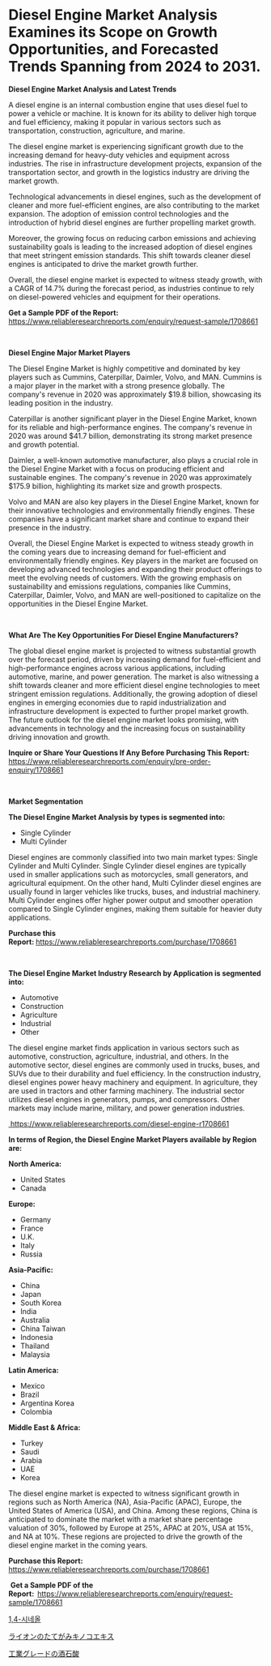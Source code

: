 <p><h1>Diesel Engine Market Analysis Examines its Scope on Growth Opportunities, and Forecasted Trends Spanning from 2024 to 2031.</h1></p><p><strong>Diesel Engine Market Analysis and Latest Trends</strong></p>
<p><p>A diesel engine is an internal combustion engine that uses diesel fuel to power a vehicle or machine. It is known for its ability to deliver high torque and fuel efficiency, making it popular in various sectors such as transportation, construction, agriculture, and marine.</p><p>The diesel engine market is experiencing significant growth due to the increasing demand for heavy-duty vehicles and equipment across industries. The rise in infrastructure development projects, expansion of the transportation sector, and growth in the logistics industry are driving the market growth.</p><p>Technological advancements in diesel engines, such as the development of cleaner and more fuel-efficient engines, are also contributing to the market expansion. The adoption of emission control technologies and the introduction of hybrid diesel engines are further propelling market growth.</p><p>Moreover, the growing focus on reducing carbon emissions and achieving sustainability goals is leading to the increased adoption of diesel engines that meet stringent emission standards. This shift towards cleaner diesel engines is anticipated to drive the market growth further.</p><p>Overall, the diesel engine market is expected to witness steady growth, with a CAGR of 14.7% during the forecast period, as industries continue to rely on diesel-powered vehicles and equipment for their operations.</p></p>
<p><strong>Get a Sample PDF of the Report:&nbsp;</strong> <a href="https://www.reliableresearchreports.com/enquiry/request-sample/1708661">https://www.reliableresearchreports.com/enquiry/request-sample/1708661</a></p>
<p>&nbsp;</p>
<p><strong>Diesel Engine Major Market Players</strong></p>
<p><p>The Diesel Engine Market is highly competitive and dominated by key players such as Cummins, Caterpillar, Daimler, Volvo, and MAN. Cummins is a major player in the market with a strong presence globally. The company's revenue in 2020 was approximately $19.8 billion, showcasing its leading position in the industry.</p><p>Caterpillar is another significant player in the Diesel Engine Market, known for its reliable and high-performance engines. The company's revenue in 2020 was around $41.7 billion, demonstrating its strong market presence and growth potential.</p><p>Daimler, a well-known automotive manufacturer, also plays a crucial role in the Diesel Engine Market with a focus on producing efficient and sustainable engines. The company's revenue in 2020 was approximately $175.9 billion, highlighting its market size and growth prospects.</p><p>Volvo and MAN are also key players in the Diesel Engine Market, known for their innovative technologies and environmentally friendly engines. These companies have a significant market share and continue to expand their presence in the industry.</p><p>Overall, the Diesel Engine Market is expected to witness steady growth in the coming years due to increasing demand for fuel-efficient and environmentally friendly engines. Key players in the market are focused on developing advanced technologies and expanding their product offerings to meet the evolving needs of customers. With the growing emphasis on sustainability and emissions regulations, companies like Cummins, Caterpillar, Daimler, Volvo, and MAN are well-positioned to capitalize on the opportunities in the Diesel Engine Market.</p></p>
<p>&nbsp;</p>
<p><strong>What Are The Key Opportunities For Diesel Engine Manufacturers?</strong></p>
<p><p>The global diesel engine market is projected to witness substantial growth over the forecast period, driven by increasing demand for fuel-efficient and high-performance engines across various applications, including automotive, marine, and power generation. The market is also witnessing a shift towards cleaner and more efficient diesel engine technologies to meet stringent emission regulations. Additionally, the growing adoption of diesel engines in emerging economies due to rapid industrialization and infrastructure development is expected to further propel market growth. The future outlook for the diesel engine market looks promising, with advancements in technology and the increasing focus on sustainability driving innovation and growth.</p></p>
<p><strong>Inquire or Share Your Questions If Any Before Purchasing This Report:</strong> <a href="https://www.reliableresearchreports.com/enquiry/pre-order-enquiry/1708661">https://www.reliableresearchreports.com/enquiry/pre-order-enquiry/1708661</a></p>
<p>&nbsp;</p>
<p><strong>Market Segmentation</strong></p>
<p><strong>The Diesel Engine Market Analysis by types is segmented into:</strong></p>
<p><ul><li>Single Cylinder</li><li>Multi Cylinder</li></ul></p>
<p><p>Diesel engines are commonly classified into two main market types: Single Cylinder and Multi Cylinder. Single Cylinder diesel engines are typically used in smaller applications such as motorcycles, small generators, and agricultural equipment. On the other hand, Multi Cylinder diesel engines are usually found in larger vehicles like trucks, buses, and industrial machinery. Multi Cylinder engines offer higher power output and smoother operation compared to Single Cylinder engines, making them suitable for heavier duty applications.</p></p>
<p><strong>Purchase this Report:&nbsp;</strong><a href="https://www.reliableresearchreports.com/purchase/1708661">https://www.reliableresearchreports.com/purchase/1708661</a></p>
<p>&nbsp;</p>
<p><strong>The Diesel Engine Market Industry Research by Application is segmented into:</strong></p>
<p><ul><li>Automotive</li><li>Construction</li><li>Agriculture</li><li>Industrial</li><li>Other</li></ul></p>
<p><p>The diesel engine market finds application in various sectors such as automotive, construction, agriculture, industrial, and others. In the automotive sector, diesel engines are commonly used in trucks, buses, and SUVs due to their durability and fuel efficiency. In the construction industry, diesel engines power heavy machinery and equipment. In agriculture, they are used in tractors and other farming machinery. The industrial sector utilizes diesel engines in generators, pumps, and compressors. Other markets may include marine, military, and power generation industries.</p></p>
<p><a href="https://www.reliableresearchreports.com/diesel-engine-r1708661">&nbsp;https://www.reliableresearchreports.com/diesel-engine-r1708661</a></p>
<p><strong>In terms of Region, the Diesel Engine Market Players available by Region are:</strong></p>
<p>
    <p> <strong> North America: </strong>
        <ul>
            <li>United States</li>
            <li>Canada</li>
        </ul>
        </p> 
    <p> <strong> Europe: </strong>
        <ul>
            <li>Germany</li>
            <li>France</li>
            <li>U.K.</li>
            <li>Italy</li>
            <li>Russia</li>
        </ul>
        </p> 
    <p> <strong> Asia-Pacific: </strong>
        <ul>
            <li>China</li>
            <li>Japan</li>
            <li>South Korea</li>
            <li>India</li>
            <li>Australia</li>
            <li>China Taiwan</li>
            <li>Indonesia</li>
            <li>Thailand</li>
            <li>Malaysia</li>
        </ul>
        </p> 
    <p> <strong> Latin America: </strong>
        <ul>
            <li>Mexico</li>
            <li>Brazil</li>
            <li>Argentina Korea</li>
            <li>Colombia</li>
        </ul>
        </p> 
    <p> <strong> Middle East & Africa: </strong>
        <ul>
            <li>Turkey</li>
            <li>Saudi</li>
            <li>Arabia</li>
            <li>UAE</li>
            <li>Korea</li>
        </ul>
    </p>
    </p>
<p><p>The diesel engine market is expected to witness significant growth in regions such as North America (NA), Asia-Pacific (APAC), Europe, the United States of America (USA), and China. Among these regions, China is anticipated to dominate the market with a market share percentage valuation of 30%, followed by Europe at 25%, APAC at 20%, USA at 15%, and NA at 10%. These regions are projected to drive the growth of the diesel engine market in the coming years.</p></p>
<p><strong>Purchase this Report: </strong><a href="https://www.reliableresearchreports.com/purchase/1708661">https://www.reliableresearchreports.com/purchase/1708661</a></p>
<p>&nbsp;<strong>Get a Sample PDF of the Report:&nbsp;&nbsp;</strong><a href="https://www.reliableresearchreports.com/enquiry/request-sample/1708661">https://www.reliableresearchreports.com/enquiry/request-sample/1708661</a></p>
<p><strong></strong></p>
<p><p><a href="https://medium.com/@kavonhansen15/%EA%B8%80%EB%A1%9C%EB%B2%8C-1-4-cineole-%EC%8B%9C%EC%9E%A5-%EB%B6%84%EC%84%9D-%EB%8F%99%ED%96%A5-%EC%98%88%EC%B8%A1-%EB%B0%8F-%EC%84%B1%EC%9E%A5-%EA%B8%B0%ED%9A%8C-2024-2031-122%ED%8E%98%EC%9D%B4%EC%A7%80-%EB%B3%B4%EA%B3%A0%EC%84%9C-d80d2bccb041">1,4-시네올</a></p><p><a href="https://github.com/decker5351/Market-Research-Report-List-1/blob/main/9155605155690.md">ライオンのたてがみキノコエキス</a></p><p><a href="https://medium.com/@munroco657/%E7%94%A3%E6%A5%AD%E7%94%A8%E3%82%BF%E3%83%AB%E3%82%BF%E3%83%AB%E9%85%B8%E5%B8%82%E5%A0%B4%E3%81%AE%E5%8B%95%E5%90%91%E3%81%A8%E6%88%90%E9%95%B7%E8%A6%81%E5%9B%A0%E3%82%92%E5%88%86%E6%9E%90%E3%81%97-2024%E5%B9%B4%E3%81%8B%E3%82%892031%E5%B9%B4%E3%81%BE%E3%81%A7%E3%81%AE%E4%BA%88%E6%B8%AC%E3%82%92%E8%A1%8C%E3%81%84%E3%81%BE%E3%81%99-3b70f8b5c296">工業グレードの酒石酸</a></p></p>